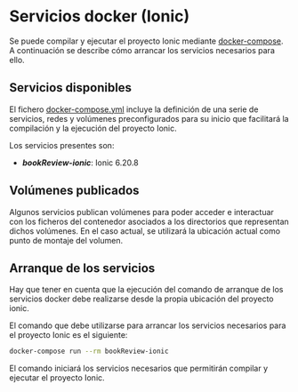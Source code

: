 # Servicios docker (Ionic)
Se puede compilar y ejecutar el proyecto Ionic mediante [docker-compose](https://docs.docker.com/compose/install/).
A continuación se describe cómo arrancar los servicios necesarios para ello.

## Servicios disponibles
El fichero [docker-compose.yml](docker-compose.yml) incluye la definición de una serie de servicios, redes y volúmenes preconfigurados para
su inicio que facilitará la compilación y la ejecución del proyecto Ionic.

Los servicios presentes son:
* ___bookReview-ionic___: Ionic 6.20.8

## Volúmenes publicados
Algunos servicios publican volúmenes para poder acceder e interactuar con los ficheros del contenedor
asociados a los directorios que representan dichos volúmenes. En el caso actual, se utilizará la ubicación actual como punto de montaje del volumen.

## Arranque de los servicios
Hay que tener en cuenta que la ejecución del comando de arranque de los servicios docker debe realizarse desde la propia ubicación del proyecto ionic.

El comando que debe utilizarse para arrancar los servicios necesarios para el proyecto Ionic es el siguiente:
```bash
docker-compose run --rm bookReview-ionic
```

El comando iniciará los servicios necesarios que permitirán compilar y ejecutar el proyecto Ionic. 
